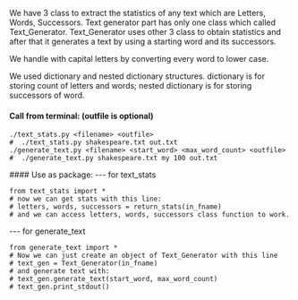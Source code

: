 We have 3 class to extract the statistics of any text which are Letters, Words,
Successors. Text generator part has only one class which called Text_Generator.
Text_Generator uses other 3 class to obtain statistics and after that it
generates a text by using a starting word and its successors.

We handle with capital letters by converting every word to lower case.

We used dictionary and nested dictionary structures. dictionary is for storing
count of letters and words; nested dictionary is for storing successors of word.

#### Call from terminal: (outfile is optional)

```
./text_stats.py <filename> <outfile>
#  ./text_stats.py shakespeare.txt out.txt
./generate_text.py <filename> <start_word> <max_word_count> <outfile>
#  ./generate_text.py shakespeare.txt my 100 out.txt
```

#### Use as package:
--- for text_stats
```
from text_stats import *
# now we can get stats with this line:
# letters, words, successors = return_stats(in_fname)
# and we can access letters, words, successors class function to work.
```
--- for generate_text
```
from generate_text import *
# Now we can just create an object of Text_Generator with this line
# text_gen = Text_Generator(in_fname)
# and generate text with:
# text_gen.generate_text(start_word, max_word_count)
# text_gen.print_stdout()
```
